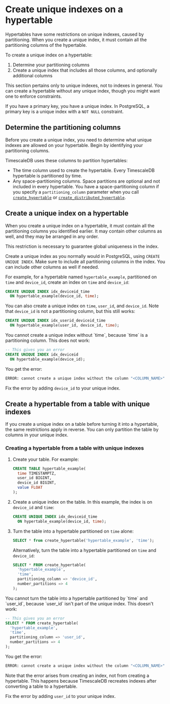 # Create unique indexes on a hypertable
Hypertables have some restrictions on unique indexes, caused by partitioning.
When you create a unique index, it must contain all the partitioning columns of
the hypertable.

To create a unique index on a hypertable:
1.  Determine your partitioning columns
1.  Create a unique index that includes all those columns, and optionally
    additional columns

<highlight type="note">
This section pertains only to unique indexes, not to indexes in general. You
can create a hypertable without any unique index, though you might want one to
enforce constraints.

If you have a primary key, you have a unique index. In PostgreSQL, a primary key
is a unique index with a `NOT NULL` constraint.
</highlight>

## Determine the partitioning columns
Before you create a unique index, you need to determine what unique indexes are
allowed on your hypertable. Begin by identifying your partitioning columns.

TimescaleDB uses these columns to partition hypertables:
*   The time column used to create the hypertable. Every TimescaleDB hypertable
    is partitioned by time.
*   Any space-partitioning columns. Space partitions are optional and not
    included in every hypertable. You have a space-partitioning column if you
    specify a `partitioning_column` parameter when you call
    [`create_hypertable`][create_hypertable] or
    [`create_distributed_hypertable`][create_distributed_hypertable].

## Create a unique index on a hypertable
When you create a unique index on a hypertable, it must contain all the
partitioning columns you identified earlier. It may contain other columns as
well, and they may be arranged in any order.

<highlight type="note">
This restriction is necessary to guarantee global uniqueness in the index.
</highlight>

Create a unique index as you normally would in PostgreSQL, using `CREATE UNIQUE
INDEX`. Make sure to include all partitioning columns in the index. You can
include other columns as well if needed.

For example, for a hypertable named `hypertable_example`, partitioned on `time`
and `device_id`, create an index on `time` and `device_id`:
```sql
CREATE UNIQUE INDEX idx_deviceid_time
  ON hypertable_example(device_id, time);
```

You can also create a unique index on `time`, `user_id`, and `device_id`. Note
that `device_id` is not a partitioning column, but this still works:
```sql
CREATE UNIQUE INDEX idx_userid_deviceid_time
  ON hypertable_example(user_id, device_id, time);
```

<highlight type="note">
You cannot create a unique index without `time`, because `time` is a
partitioning column. This does not work:

```sql
-- This gives you an error
CREATE UNIQUE INDEX idx_deviceid
  ON hypertable_example(device_id);
```

You get the error:

```bash
ERROR: cannot create a unique index without the column "<COLUMN_NAME>" (used in partitioning) 
```

Fix the error by adding `device_id` to your unique index.
</highlight>

## Create a hypertable from a table with unique indexes
If you create a unique index on a table before turning it into a hypertable, the
same restrictions apply in reverse. You can only partition the table by columns
in your unique index.

<procedure>

### Creating a hypertable from a table with unique indexes

1.  Create your table. For example:
    ```sql
    CREATE TABLE hypertable_example(
      time TIMESTAMPTZ,
      user_id BIGINT,
      device_id BIGINT,
      value FLOAT
    );
    ```
1.  Create a unique index on the table. In this example, the index is on
    `device_id` and `time`:
    ```sql
    CREATE UNIQUE INDEX idx_deviceid_time
      ON hypertable_example(device_id, time);
    ```
1.  Turn the table into a hypertable partitioned on `time` alone:
    ```sql
    SELECT * from create_hypertable('hypertable_example', 'time');
    ```
    Alternatively, turn the table into a hypertable partitioned on `time` and
    `device_id`:
    ```sql
    SELECT * FROM create_hypertable(
      'hypertable_example',
      'time',
      partitioning_column => 'device_id',
      number_partitions => 4
    );
    ```

</procedure>

<highlight type="note">
You cannot turn the table into a hypertable partitioned by `time` and `user_id`,
because `user_id` isn't part of the unique index. This doesn't work:

```sql
-- This gives you an error
SELECT * FROM create_hypertable(
  'hypertable_example',
  'time',
  partitioning_column => 'user_id',
  number_partitions => 4
);
```

You get the error:

```bash
ERROR: cannot create a unique index without the column "<COLUMN_NAME>" (used in partitioning) 
```

Note that the error arises from creating an index, not from creating a
hypertable. This happens because TimescaleDB recreates indexes after converting
a table to a hypertable.

Fix the error by adding `user_id` to your unique index.

</highlight>

[create_hypertable]: /api/:currentVersion:/hypertable/create_hypertable/
[create_distributed_hypertable]: /api/:currentVersion:/distributed-hypertables/create_distributed_hypertable/